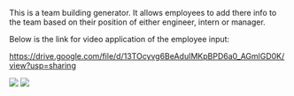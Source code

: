 This is a team building generator. It allows employees to add there info to the team based on their position of either engineer, intern or manager.

Below is the link for video application of the employee input:

https://drive.google.com/file/d/13TOcyvg6BeAduIMKpBPD6a0_AGmlGD0K/view?usp=sharing

![](weather.png)
![](weather.png)

